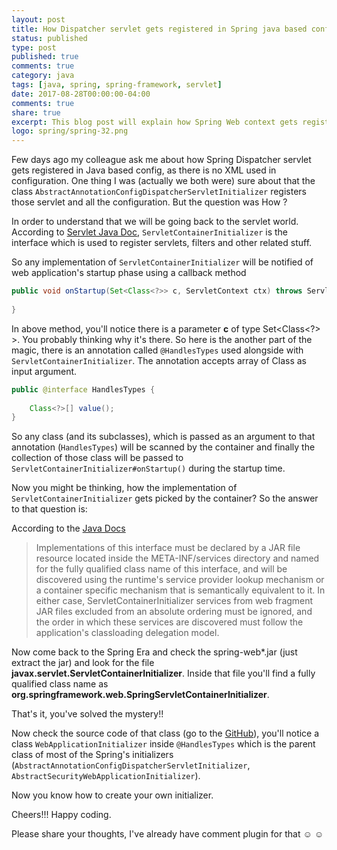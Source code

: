 ```yaml
---
layout: post
title: How Dispatcher servlet gets registered in Spring java based config
status: published
type: post
published: true
comments: true
category: java
tags: [java, spring, spring-framework, servlet]
date: 2017-08-28T00:00:00-04:00
comments: true
share: true
excerpt: This blog post will explain how Spring Web context gets registered in servlet context.
logo: spring/spring-32.png
---
```


Few days ago my colleague ask me about how Spring Dispatcher servlet gets registered in Java based config, as there is no XML
  used in configuration. One thing I was (actually we both were) sure about that the class `AbstractAnnotationConfigDispatcherServletInitializer`
  registers those servlet and all the configuration. But the question was How ?
  
In order to understand that we will be going back to the servlet world. According to 
<a href='https://docs.oracle.com/javaee/7/api/javax/servlet/ServletContainerInitializer.html?is-external=true' target='_blank'>
Servlet Java Doc</a>, `ServletContainerInitializer` is the interface which is used to register servlets, filters and other related stuff. 

So any implementation of `ServletContainerInitializer` will be notified of web application's startup phase using a callback method 

```java
public void onStartup(Set<Class<?>> c, ServletContext ctx) throws ServletException {
    
} 
```

In above method, you'll notice there is a parameter __c__  of type Set<Class<?> >. You probably thinking why it's there.
So here is the another part of the magic, there is an annotation called `@HandlesTypes` used alongside with `ServletContainerInitializer`.
 The annotation accepts array of Class as input argument.

```java
public @interface HandlesTypes {
    
    Class<?>[] value();
}
```

So any class (and its subclasses), which is passed as an argument to that annotation (`HandlesTypes`) will be scanned by the container and finally the collection of those class will be passed to `ServletContainerInitializer#onStartup()` during the startup time.

Now you might be thinking, how the implementation of `ServletContainerInitializer` gets picked by the container? So the answer to that question is:

According to the <a href='https://docs.oracle.com/javaee/7/api/javax/servlet/ServletContainerInitializer.html?is-external=true' target='_blank'>Java Docs</a>

>Implementations of this interface must be declared by a JAR file resource located inside the META-INF/services directory and named for the fully qualified class name of this interface, and will be discovered using the runtime's service provider lookup mechanism or a container specific mechanism that is semantically equivalent to it. In either case, ServletContainerInitializer services from web fragment JAR files excluded from an absolute ordering must be ignored, and the order in which these services are discovered must follow the application's classloading delegation model.

Now come back to the Spring Era and check the spring-web*.jar (just extract the jar) and look for the file __javax.servlet.ServletContainerInitializer__. Inside that file you'll find a fully qualified class name as __org.springframework.web.SpringServletContainerInitializer__.

That's it, you've solved the mystery!!
 
 Now check the source code of that class (go to the <a href='https://github.com/spring-projects/spring-framework/blob/master/spring-web/src/main/java/org/springframework/web/SpringServletContainerInitializer.java' target='_blank'>GitHub</a>), you'll notice 
 a class `WebApplicationInitializer` inside `@HandlesTypes` which is the parent class of most of the Spring's initializers (`AbstractAnnotationConfigDispatcherServletInitializer`, `AbstractSecurityWebApplicationInitializer`).
  
Now you know how to create your own initializer. 

Cheers!!! Happy coding.

Please share your thoughts, I've already have comment plugin for that ☺ ☺

